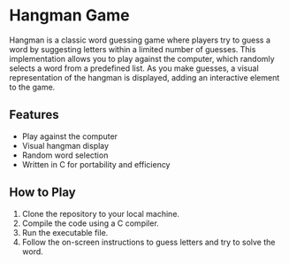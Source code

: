# Hangman Game

Hangman is a classic word guessing game where players try to guess a word by suggesting letters within a limited number of guesses. This implementation allows you to play against the computer, which randomly selects a word from a predefined list. As you make guesses, a visual representation of the hangman is displayed, adding an interactive element to the game.

## Features

- Play against the computer
- Visual hangman display
- Random word selection
- Written in C for portability and efficiency

## How to Play

1. Clone the repository to your local machine.
2. Compile the code using a C compiler.
3. Run the executable file.
4. Follow the on-screen instructions to guess letters and try to solve the word.
